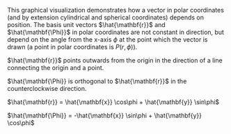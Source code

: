 This graphical visualization demonstrates how a vector in polar coordinates (and by extension cylindrical and spherical coordinates) depends on position. 
The basis unit vectors $\hat{\mathbf{r}}$ and $\hat{\mathbf{\Phi}}$ in polar coordinates are not constant in direction, 
but depend on the angle from the x-axis $\phi$ at the point which the vector is drawn (a point in polar coordinates is $P(r, \phi)$).

$\hat{\mathbf{r}}$ points outwards from the origin in the direction of a line connecting the origin and a point.

$\hat{\mathbf{\Phi}} is orthogonal to $\hat{\mathbf{r}}$ in the counterclockwise direction.

$\hat{\mathbf{r}} = \hat{\mathbf{x}} \cos\phi + \hat{\mathbf{y}} \sin\phi$

$\hat{\mathbf{\Phi}} = -\hat{\mathbf{x}} \sin\phi + \hat{\mathbf{y}} \cos\phi$
